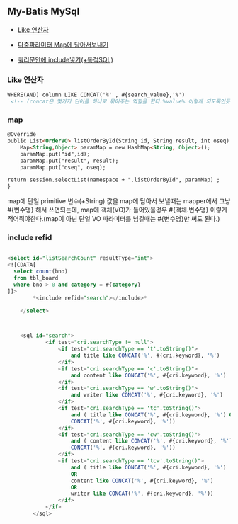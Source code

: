 ## My-Batis MySql

- [Like 연산자](#like-연산자)

- [다중파라미터 Map에 담아서보내기](#map)

- [쿼리문안에 include넣기(+동적SQL)](#include-refid)


### Like 연산자

```html
WHERE(AND) column LIKE CONCAT('%' , #{search_value},'%')
 <!-- (concat은 몇가지 단어를 하나로 묶어주는 역할을 한다.%value% 이렇게 되도록인듯..)  -->
```


### map

```html
@Override
public List<OrderVO> listOrderById(String id, String result, int oseq) {
	Map<String,Object> paramMap = new HashMap<String, Object>();
	paramMap.put("id",id);
	paramMap.put("result", result);
	paramMap.put("oseq", oseq);

return session.selectList(namespace + ".listOrderById", paramMap) ;
}
```
map에 단일 primitive 변수(+String) 값을 map에 담아서 보낼때는 mapper에서 그냥 #{변수명} 해서 쓰면되는데,
map에 객체(VO)가 들어있을경우 #{객체.변수명} 이렇게 적어줘야한다.(map이 아닌 단일 VO 파라미터를 넘길때는 #{변수명}만 써도 된다.)


### include refid

```sql

<select id="listSearchCount" resultType="int">
<![CDATA[  
  select count(bno)
  from tbl_board
  where bno > 0 and category = #{category}
]]>
		*<include refid="search"></include>*

	</select>



	<sql id="search">
			<if test="cri.searchType != null">
				<if test="cri.searchType == 't'.toString()">
					and title like CONCAT('%', #{cri.keyword}, '%')
				</if>
				<if test="cri.searchType == 'c'.toString()">
					and content like CONCAT('%', #{cri.keyword}, '%')
				</if>
				<if test="cri.searchType == 'w'.toString()">
					and writer like CONCAT('%', #{cri.keyword}, '%')
				</if>
				<if test="cri.searchType == 'tc'.toString()">
					and ( title like CONCAT('%', #{cri.keyword}, '%') OR content like
					CONCAT('%', #{cri.keyword}, '%'))
				</if>
				<if test="cri.searchType == 'cw'.toString()">
					and ( content like CONCAT('%', #{cri.keyword}, '%') OR writer like
					CONCAT('%', #{cri.keyword}, '%'))
				</if>
				<if test="cri.searchType == 'tcw'.toString()">
					and ( title like CONCAT('%', #{cri.keyword}, '%')
					OR
					content like CONCAT('%', #{cri.keyword}, '%')
					OR
					writer like CONCAT('%', #{cri.keyword}, '%'))
				</if>
			</if>
		</sql>
```
